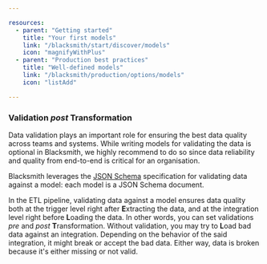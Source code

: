 ```yaml
---

resources:
  - parent: "Getting started"
    title: "Your first models"
    link: "/blacksmith/start/discover/models"
    icon: "magnifyWithPlus"
  - parent: "Production best practices"
    title: "Well-defined models"
    link: "/blacksmith/production/options/models"
    icon: "listAdd"

---
```


### Validation *post* Transformation

Data validation plays an important role for ensuring the best data quality across
teams and systems. While writing models for validating the data is optional in
Blacksmith, we highly recommend to do so since data reliability and quality from
end-to-end is critical for an organisation.

Blacksmith leverages the [JSON Schema](https://json-schema.org/) specification
for validating data against a model: each model is a JSON Schema document.

In the ETL pipeline, validating data against a model ensures data quality both at
the trigger level right after **E**xtracting the data, and at the integration level
right before **L**oading the data. In other words, you can set validations *pre*
and *post* **T**ransformation. Without validation, you may try to **L**oad bad
data against an integration. Depending on the behavior of the said integration,
it might break or accept the bad data. Either way, data is broken because it's
either missing or not valid.
